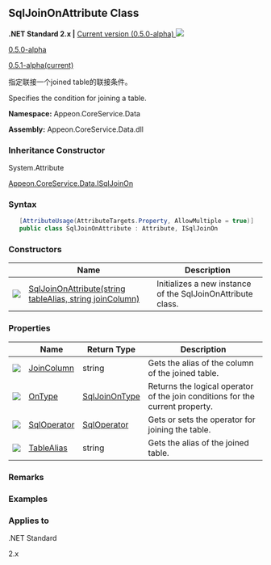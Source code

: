 ## **SqlJoinOnAttribute Class**

**.NET Standard 2.x |**  <a href="javascript:void(0)" class="dropdown">Current version (0.5.0-alpha) <img src="~/images/dropdown.png"/></a>

<div class="otherversions"  value="versdiv">

<a href="javascript:void(0)">0.5.0-alpha</a>

<a href="javascript:void(0)">0.5.1-alpha(current)</a>

</div>

指定联接一个joined table的联接条件。

Specifies the condition for joining a table.

 **Namespace:** Appeon.CoreService.Data

 **Assembly:** Appeon.CoreService.Data.dll

### **Inheritance Constructor**

System.Attribute

[Appeon.CoreService.Data.ISqlJoinOn](../../../ISqlJoinOn/ISqlJoinOn.html)

### **Syntax**

```c#
   [AttributeUsage(AttributeTargets.Property, AllowMultiple = true)]
   public class SqlJoinOnAttribute : Attribute, ISqlJoinOn
```

### **Constructors**

|                           | Name                                                         | Description                                                        |
| ------------------------- | ------------------------------------------------------------ | ----------------------------------------------------------- |
| ![](~/images/method.jpeg) | [SqlJoinOnAttribute(string tableAlias, string joinColumn)](Constructor/SqlJoinOnAttribute.html) | Initializes a new instance of the SqlJoinOnAttribute class. |

### **Properties**

|                             | Name                                     | Return Type                                                   | Description                                                         |
| --------------------------- | ---------------------------------------- | ---------------------------------------------------------- | ------------------------------------------------------------ |
| ![](~/images/property.jpeg) | [JoinColumn](Property/JoinColumn.html)   | string                                                     | Gets the alias of the column of the joined table.            |
| ![](~/images/property.jpeg) | [OnType](Property/OnType.html)           | [SqlJoinOnType](../../../SqlJoinOnType/SqlJoinOnType.html) | Returns the logical operator of the join conditions for the current property. |
| ![](~/images/property.jpeg) | [SqlOperator](Property/SqlOperator.html) | [SqlOperator](../../../SqlOperator/SqlOperator.html)       | Gets or sets the operator for joining the table.             |
| ![](~/images/property.jpeg) | [TableAlias](Property/TableAlias.html)   | string                                                     | Gets the alias of the joined table.                          |

### **Remarks**



### **Examples**



### **Applies to**

.NET Standard 

2.x